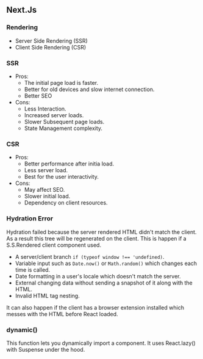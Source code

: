 ## Next.Js

### Rendering

- Server Side Rendering (SSR)
- Client Side Rendering (CSR)

### SSR

- Pros:
  - The initial page load is faster.
  - Better for old devices and slow internet connection.
  - Better SEO
- Cons:
  - Less Interaction.
  - Increased server loads.
  - Slower Subsequent page loads.
  - State Management complexity.

### CSR

- Pros:
  - Better performance after initia load.
  - Less server load.
  - Best for the user interactivity.
- Cons:
  - May affect SEO.
  - Slower initial load.
  - Dependency on client resources.

### Hydration Error

Hydration failed because the server rendered HTML didn't match the client. As a result this tree will be regenerated on the client. This is happen if a S.S.Rendered client component used.

- A server/client branch `if (typeof window !== 'undefined)`.
- Variable input such as `Date.now()` or `Math.random()` which changes each time is called.
- Date formatting in a user's locale which doesn't match the server.
- External changing data without sending a snapshot of it along with the HTML.
- Invalid HTML tag nesting.

It can also happen if the client has a browser extension installed which messes with the HTML before React loaded.

### dynamic()

This function lets you dynamically import a component. It uses React.lazy() with Suspense under the hood.

